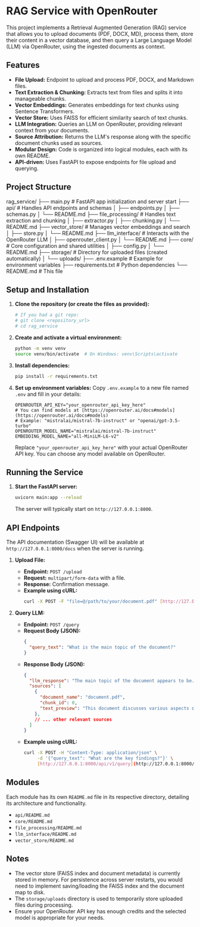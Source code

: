# RAG Service with OpenRouter

This project implements a Retrieval Augmented Generation (RAG) service that allows you to upload documents (PDF, DOCX, MD), process them, store their content in a vector database, and then query a Large Language Model (LLM) via OpenRouter, using the ingested documents as context.

## Features

-   **File Upload:** Endpoint to upload and process PDF, DOCX, and Markdown files.
-   **Text Extraction & Chunking:** Extracts text from files and splits it into manageable chunks.
-   **Vector Embeddings:** Generates embeddings for text chunks using Sentence Transformers.
-   **Vector Store:** Uses FAISS for efficient similarity search of text chunks.
-   **LLM Integration:** Queries an LLM on OpenRouter, providing relevant context from your documents.
-   **Source Attribution:** Returns the LLM's response along with the specific document chunks used as sources.
-   **Modular Design:** Code is organized into logical modules, each with its own README.
-   **API-driven:** Uses FastAPI to expose endpoints for file upload and querying.

## Project Structure


rag_service/
├── main.py                 # FastAPI app initialization and server start
├── api/                    # Handles API endpoints and schemas
│   ├── endpoints.py
│   ├── schemas.py
│   └── README.md
├── file_processing/        # Handles text extraction and chunking
│   ├── extractor.py
│   ├── chunking.py
│   └── README.md
├── vector_store/           # Manages vector embeddings and search
│   ├── store.py
│   └── README.md
├── llm_interface/          # Interacts with the OpenRouter LLM
│   ├── openrouter_client.py
│   └── README.md
├── core/                   # Core configuration and shared utilities
│   ├── config.py
│   └── README.md
├── storage/                # Directory for uploaded files (created automatically)
│   └── uploads/
├── .env.example            # Example for environment variables
├── requirements.txt        # Python dependencies
└── README.md               # This file


## Setup and Installation

1.  **Clone the repository (or create the files as provided):**
    ```bash
    # If you had a git repo:
    # git clone <repository_url>
    # cd rag_service
    ```

2.  **Create and activate a virtual environment:**
    ```bash
    python -m venv venv
    source venv/bin/activate  # On Windows: venv\Scripts\activate
    ```

3.  **Install dependencies:**
    ```bash
    pip install -r requirements.txt
    ```

4.  **Set up environment variables:**
    Copy `.env.example` to a new file named `.env` and fill in your details:
    ```
    OPENROUTER_API_KEY="your_openrouter_api_key_here"
    # You can find models at [https://openrouter.ai/docs#models](https://openrouter.ai/docs#models)
    # Example: "mistralai/mistral-7b-instruct" or "openai/gpt-3.5-turbo"
    OPENROUTER_MODEL_NAME="mistralai/mistral-7b-instruct"
    EMBEDDING_MODEL_NAME="all-MiniLM-L6-v2"
    ```
    Replace `"your_openrouter_api_key_here"` with your actual OpenRouter API key. You can choose any model available on OpenRouter.

## Running the Service

1.  **Start the FastAPI server:**
    ```bash
    uvicorn main:app --reload
    ```
    The server will typically start on `http://127.0.0.1:8000`.

## API Endpoints

The API documentation (Swagger UI) will be available at `http://127.0.0.1:8000/docs` when the server is running.

1.  **Upload File:**
    * **Endpoint:** `POST /upload`
    * **Request:** `multipart/form-data` with a file.
    * **Response:** Confirmation message.
    * **Example using cURL:**
        ```bash
        curl -X POST -F "file=@/path/to/your/document.pdf" [http://127.0.0.1:8000/api/v1/upload](http://127.0.0.1:8000/api/v1/upload)
        ```

2.  **Query LLM:**
    * **Endpoint:** `POST /query`
    * **Request Body (JSON):**
        ```json
        {
          "query_text": "What is the main topic of the document?"
        }
        ```
    * **Response Body (JSON):**
        ```json
        {
          "llm_response": "The main topic of the document appears to be...",
          "sources": [
            {
              "document_name": "document.pdf",
              "chunk_id": 0,
              "text_preview": "This document discusses various aspects of..."
            },
            // ... other relevant sources
          ]
        }
        ```
    * **Example using cURL:**
        ```bash
        curl -X POST -H "Content-Type: application/json" \
             -d '{"query_text": "What are the key findings?"}' \
             [http://127.0.0.1:8000/api/v1/query](http://127.0.0.1:8000/api/v1/query)
        ```

## Modules

Each module has its own `README.md` file in its respective directory, detailing its architecture and functionality.

-   `api/README.md`
-   `core/README.md`
-   `file_processing/README.md`
-   `llm_interface/README.md`
-   `vector_store/README.md`

## Notes

* The vector store (FAISS index and document metadata) is currently stored in memory. For persistence across server restarts, you would need to implement saving/loading the FAISS index and the document map to disk.
* The `storage/uploads` directory is used to temporarily store uploaded files during processing.
* Ensure your OpenRouter API key has enough credits and the selected model is appropriate for your needs.
